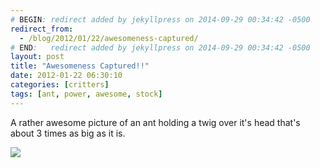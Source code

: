 ```yaml
---
# BEGIN: redirect added by jekyllpress on 2014-09-29 00:34:42 -0500
redirect_from:
  - /blog/2012/01/22/awesomeness-captured/
# END:   redirect added by jekyllpress on 2014-09-29 00:34:42 -0500
layout: post
title: "Awesomeness Captured!!"
date: 2012-01-22 06:30:10
categories: [critters]
tags: [ant, power, awesome, stock]
---
```

A rather awesome picture of an ant holding a twig over it's head that's about 3 times as big as it is.

![](http://tt.imageshare.s3.amazonaws.com/critters/awesome-ant-power.jpg)

